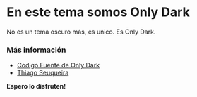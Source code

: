 # En este tema somos Only Dark

No es un tema oscuro más, es unico. Es Only Dark.  


### Más información
* [Codigo Fuente de Only Dark](https://github.com/thsequeira/OnlyDark-VScodeTheme)
* [Thiago Seuqueira](https://www.linkedin.com/in/thiagosequeira/)

**Espero lo disfruten!**

